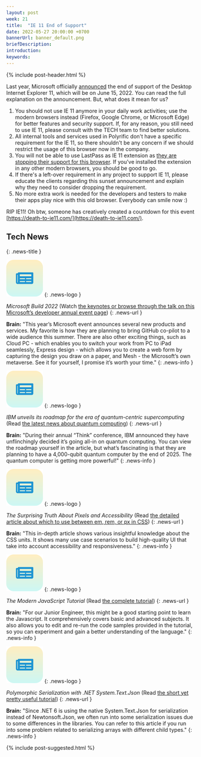 ```yaml
---
layout: post
week: 21
title:  "IE 11 End of Support"
date: 2022-05-27 20:00:00 +0700
bannerUrl: banner_default.png
briefDescription: 
introduction:
keywords:
---
```


{% include post-header.html %}

Last year, Microsoft officially [announced](https://blogs.windows.com/windowsexperience/2021/05/19/the-future-of-internet-explorer-on-windows-10-is-in-microsoft-edge/) the end of support of the Desktop Internet Explorer 11, which will be on June 15, 2022. You can read the full explanation on the announcement. But, what does it mean for us?

1. You should not use IE 11 anymore in your daily work activities; use the modern browsers instead (Firefox, Google Chrome, or Microsoft Edge) for better features and security support. If, for any reason, you still need to use IE 11, please consult with the TECH team to find better solutions.
2. All internal tools and services used in Polyrific don't have a specific requirement for the IE 11, so there shouldn't be any concern if we should restrict the usage of this browser now in the company.
3. You will not be able to use LastPass as IE 11 extension as [they are stopping their support for this browser](https://support.lastpass.com/help/lastpass-for-internet-explorer-11-no-longer-supported). If you've installed the extension in any other modern browsers, you should be good to go.
4. If there's a left-over requirement in any project to support IE 11, please educate the clients regarding this sunset announcement and explain why they need to consider dropping the requirement.
5. No more extra work is needed for the developers and testers to make their apps play nice with this old browser. Everybody can smile now :)

RIP IE11! Oh btw, someone has creatively created a countdown for this event [https://death-to-ie11.com/](https://death-to-ie11.com/).

## Tech News
{: .news-title }

![memo](/assets/images/tech-news.svg)
{: .news-logo }

*Microsoft Build 2022* (Watch [the keynotes or browse through the talk on this Microsoft’s developer annual event page](https://news.microsoft.com/build2022/))
{: .news-url }

__Brain:__ "This year’s Microsoft event announces several new products and services. My favorite is how they are planning to bring GitHub co-pilot to a wide audience this summer. There are also other exciting things, such as Cloud PC - which enables you to switch your work from PC to iPad seamlessly, Express design - which allows you to create a web form by capturing the design you draw on a paper, and Mesh - the Microsoft’s own metaverse. See it for yourself, I promise it’s worth your time."
{: .news-info }

![memo](/assets/images/tech-news.svg)
{: .news-logo }

*IBM unveils its roadmap for the era of quantum-centric supercomputing* (Read [the latest news about quantum computing](https://thenextweb.com/news/ibm-unveils-its-roadmap-era-quantum-centric-supercomputing))
{: .news-url }

__Brain:__ "During their annual “Think” conference, IBM announced they have unflinchingly decided it’s going all-in on quantum computing. You can view the roadmap yourself in the article, but what’s fascinating is that they are planning to have a 4,000-qubit quantum computer by the end of 2025. The quantum computer is getting more powerful!"
{: .news-info }

![memo](/assets/images/tech-news.svg)
{: .news-logo }

*The Surprising Truth About Pixels and Accessibility* (Read [the detailed article about which to use between em, rem, or px in CSS](https://www.joshwcomeau.com/css/surprising-truth-about-pixels-and-accessibility/))
{: .news-url }

__Brain:__ "This in-depth article shows various insightful knowledge about the CSS units. It shows many use case scenarios to build high-quality UI that take into account accessibility and responsiveness."
{: .news-info }

![memo](/assets/images/tech-news.svg)
{: .news-logo }

*The Modern JavaScript Tutorial* (Read [the complete tutorial](https://javascript.info/))
{: .news-url }

__Brain:__ "For our Junior Engineer, this might be a good starting point to learn the Javascript. It comprehensively covers basic and advanced subjects. It also allows you to edit and re-run the code samples provided in the tutorial, so you can experiment and gain a better understanding of the language."
{: .news-info }

![memo](/assets/images/tech-news.svg)
{: .news-logo }

*Polymorphic Serialization with .NET System.Text.Json* (Read [the short yet pretty useful tutorial](https://khalidabuhakmeh.com/polymorphic-serialization-with-dotnet-system-text-json))
{: .news-url }

__Brain:__ "Since .NET 6 is using the native System.Text.Json for serialization instead of Newtonsoft.Json, we often run into some serialization issues due to some differences in the libraries. You can refer to this article if you run into some problem related to serializing arrays with different child types."
{: .news-info }

{% include post-suggested.html %}